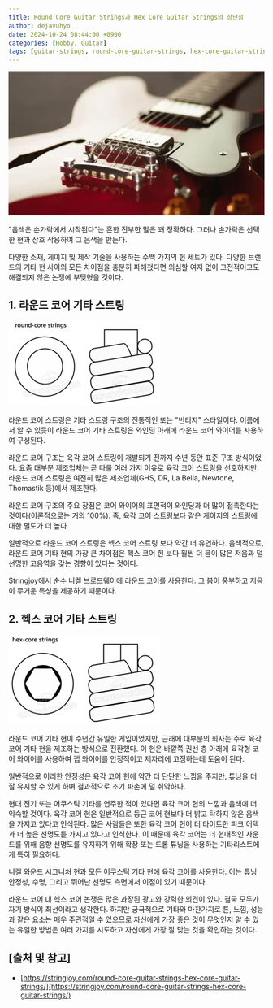 ```yaml
---
title: Round Core Guitar Strings과 Hex Core Guitar Strings의 장단점
author: dejavuhyo
date: 2024-10-24 08:44:00 +0900
categories: [Hobby, Guitar]
tags: [guitar-strings, round-core-guitar-strings, hex-core-guitar-strings, 기타-줄]
---
```


![guitar-strings](/assets/img/2024-10-24-round-core-guitar-strings-hex-core-guitar-strings/guitar-strings.jpg)

"음색은 손가락에서 시작된다"는 흔한 진부한 말은 꽤 정확하다. 그러나 손가락은 선택한 현과 상호 작용하여 그 음색을 만든다.

다양한 소재, 게이지 및 제작 기술을 사용하는 수백 가지의 현 세트가 있다. 다양한 브랜드의 기타 현 사이의 모든 차이점을 충분히 파헤쳤다면 의심할 여지 없이 고전적이고도 해결되지 않은 논쟁에 부딪혔을 것이다.

## 1. 라운드 코어 기타 스트링

![round-core-strings](/assets/img/2024-10-24-round-core-guitar-strings-hex-core-guitar-strings/round-core-strings.png)

라운드 코어 스트링은 기타 스트링 구조의 전통적인 또는 "빈티지" 스타일이다. 이름에서 알 수 있듯이 라운드 코어 기타 스트링은 와인딩 아래에 라운드 코어 와이어를 사용하여 구성된다.

라운드 코어 구조는 육각 코어 스트링이 개발되기 전까지 수년 동안 표준 구조 방식이었다. 요즘 대부분 제조업체는 곧 다룰 여러 가지 이유로 육각 코어 스트링을 선호하지만 라운드 코어 스트링은 여전히 ​​많은 제조업체(GHS, DR, La Bella, Newtone, Thomastik 등)에서 제조한다.

라운드 코어 구조의 주요 장점은 코어 와이어의 표면적이 와인딩과 더 많이 접촉한다는 것이다(이론적으로는 거의 100%). 즉, 육각 코어 스트링보다 같은 게이지의 스트링에 대한 밀도가 더 높다.

일반적으로 라운드 코어 스트링은 헥스 코어 스트링 보다 약간 더 유연하다. 음색적으로, 라운드 코어 기타 현의 가장 큰 차이점은 헥스 코어 현 보다 훨씬 더 붐이 많은 저음과 덜 선명한 고음역을 갖는 경향이 있다는 것이다.

Stringjoy에서 순수 니켈 브로드웨이에 라운드 코어를 사용한다. 그 붐이 풍부하고 저음이 무거운 특성을 제공하기 때문이다.

## 2. 헥스 코어 기타 스트링

![hex-core-strings](/assets/img/2024-10-24-round-core-guitar-strings-hex-core-guitar-strings/hex-core-strings.png)

라운드 코어 기타 현이 수년간 유일한 게임이었지만, 근래에 대부분의 회사는 주로 육각 코어 기타 현을 제조하는 방식으로 전환했다. 이 현은 바깥쪽 권선 층 아래에 ​​육각형 코어 와이어를 사용하여 랩 와이어를 안정적이고 제자리에 고정하는데 도움이 된다.

일반적으로 이러한 안정성은 육각 코어 현에 약간 더 단단한 느낌을 주지만, 튜닝을 더 잘 유지할 수 있게 하며 결과적으로 조기 파손에 덜 취약하다.

현대 전기 또는 어쿠스틱 기타를 연주한 적이 있다면 육각 코어 현의 느낌과 음색에 더 익숙할 것이다. 육각 코어 현은 일반적으로 둥근 코어 현보다 더 밝고 탁하지 않은 음색을 가지고 있다고 인식된다. 많은 사람들은 또한 육각 코어 현이 더 타이트한 피크 어택과 더 높은 선명도를 가지고 있다고 인식한다. 이 때문에 육각 코어는 더 현대적인 사운드를 위해 음향 선명도를 유지하기 위해 확장 또는 드롭 튜닝을 사용하는 기타리스트에게 특히 필요하다.

니켈 와운드 시그니처 현과 모든 어쿠스틱 기타 현에 육각 코어를 사용한다. 이는 튜닝 안정성, 수명, 그리고 뛰어난 선명도 측면에서 이점이 있기 때문이다.

라운드 코어 대 헥스 코어 논쟁은 많은 과장된 광고와 강력한 의견이 있다. 결국 모두가 자기 방식이 최선이라고 생각한다. 하지만 궁극적으로 기타와 마찬가지로 톤, 느낌, 성능과 같은 요소는 매우 주관적일 수 있으므로 자신에게 가장 좋은 것이 무엇인지 알 수 있는 유일한 방법은 여러 가지를 시도하고 자신에게 가장 잘 맞는 것을 확인하는 것이다.

## [출처 및 참고]
* [https://stringjoy.com/round-core-guitar-strings-hex-core-guitar-strings/](https://stringjoy.com/round-core-guitar-strings-hex-core-guitar-strings/)
